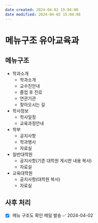 ```yaml
---
date created: 2024-04-02 15:04:00
date modified: 2024-04-02 15:04:98
---
```


# 메뉴구조 유아교육과

## 메뉴구조

- 학과소개
  - 학과소개
  - 교수진안내
  - 졸업 후 진로
  - 연관기관
  - 찾아오시는 길
- 학사정보
  - 학사일정
  - 교육과정안내
- 학부
  - 공지사항
  - 학과행사
  - 자료실
- 일반대학원
  - 공지사항(기존 대학원 게시판 내용 복사)
  - 자료실
- 교육대학원
  - 공지사항(대학원 복사)
  - 자료실

## 사후 처리

- [x] 메뉴 구조도 확인 메일 발송 ✅ 2024-04-02
